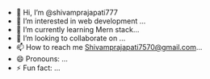 - 👋 Hi, I’m @shivamprajapati777
- 👀 I’m interested in web development ...
- 🌱 I’m currently learning Mern stack...
- 💞️ I’m looking to collaborate on ...
- 📫 How to reach me Shivamprajapati7570@gmail.com...
- 😄 Pronouns: ...
- ⚡ Fun fact: ...

<!---
shivamprajapati777/shivamprajapati777 is a ✨ special ✨ repository because its `README.md` (this file) appears on your GitHub profile.
You can click the Preview link to take a look at your changes.
--->
